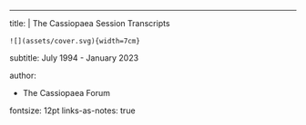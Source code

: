 ---
title: |
    The Cassiopaea Session Transcripts
    
    ![](assets/cover.svg){width=7cm}  
subtitle: July 1994 - January 2023

author:
- The Cassiopaea Forum

fontsize: 12pt
links-as-notes: true